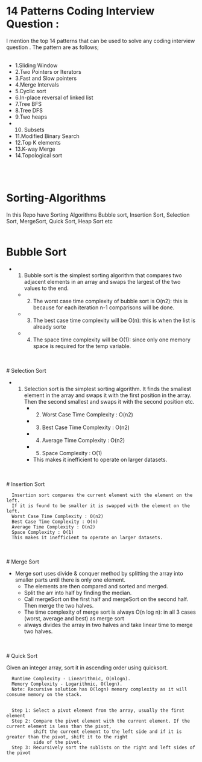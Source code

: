 # 14 Patterns Coding Interview Question : 
I mention the top 14 patterns that can be used to solve any coding interview question . The pattern are as follows;
</br>
<br>

* 1.Sliding Window
* 2.Two Pointers or Iterators
* 3.Fast and Slow pointers
* 4.Merge Intervals
* 5.Cyclic sort
* 6.In-place reversal of linked list
* 7.Tree BFS
* 8.Tree DFS
* 9.Two heaps
* 10. Subsets
* 11.Modified Binary Search
* 12.Top K elements
* 13.K-way Merge
* 14.Topological sort

</br>
<br>


# Sorting-Algorithms
In this Repo have Sorting Algorithms Bubble sort, Insertion Sort, Selection Sort, MergeSort, Quick Sort, Heap Sort etc
<br>
<br>
# Bubble Sort
* 1. Bubble sort is the simplest sorting algorithm that compares two adjacent elements in an array and swaps the largest of the two values to  the end.
    *  2. The worst case time complexity of bubble sort is O(n2): this is because for each iteration n-1 comparisons will be done.
    *  3. The best case  time complexity will be O(n): this is when the list is already sorte
    *  4. The space time complexity will be O(1): since only one memory space is required for the temp variable.

<br>
<br>
# Selection Sort

* 1. Selection sort is the simplest sorting algorithm. It finds the smallest element in the array and swaps it with the first position in the array. Then the second smallest and swaps it with the second position etc.
      *  2. Worst Case Time Complexity : O(n2)
      *  3. Best Case Time Complexity : O(n2)
      *  4. Average Time Complexity : O(n2)
      *  5. Space Complexity : O(1)
      *  This makes it inefficient to operate on larger datasets.
        
 <br>
 <br>
 # Insertion Sort
 
      Insertion sort compares the current element with the element on the left.
      If it is found to be smaller it is swapped with the element on the left.
      Worst Case Time Complexity : O(n2)
      Best Case Time Complexity : O(n)
      Average Time Complexity : O(n2)
      Space Complexity : O(1)
      This makes it inefficient to operate on larger datasets.
<br>
<br>
# Merge Sort

* Merge sort uses divide & conquer method by splitting the array into smaller parts until there is only one element.
   *   The elements are then compared and sorted and merged.
   *   Split the arr into half by finding the median.
   *   Call mergeSort on the first half and mergeSort on the second half. Then merge the two halves.
   *   The time complexity of merge sort is always O(n log n): in all 3 cases (worst, average and best) as merge sort
   *   always divides the array in two halves and take linear time to merge two halves.
<br>
<br>
# Quick Sort 

Given an integer array, sort it in ascending order using quicksort.
     
      Runtime Complexity - Linearithmic, O(nlogn).
      Memory Complexity - Logarithmic, O(logn).
      Note: Recursive solution has O(logn) memory complexity as it will consume memory on the stack.
   
     
      Step 1: Select a pivot element from the array, usually the first element
      Step 2: Compare the pivot element with the current element. If the current element is less than the pivot,
              shift the current element to the left side and if it is greater than the pivot, shift it to the right
              side of the pivot.
      Step 3: Recursively sort the sublists on the right and left sides of the pivot


        
